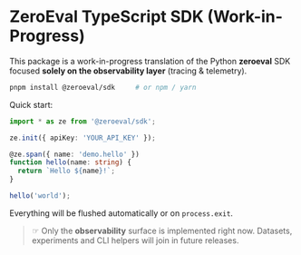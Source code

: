# ZeroEval TypeScript SDK (Work-in-Progress)

This package is a work-in-progress translation of the Python **zeroeval** SDK focused **solely on the observability layer** (tracing & telemetry).

```bash
pnpm install @zeroeval/sdk     # or npm / yarn
```

Quick start:

```ts
import * as ze from '@zeroeval/sdk';

ze.init({ apiKey: 'YOUR_API_KEY' });

@ze.span({ name: 'demo.hello' })
function hello(name: string) {
  return `Hello ${name}!`;
}

hello('world');
```

Everything will be flushed automatically or on `process.exit`.

> ☞ Only the **observability** surface is implemented right now. Datasets, experiments and CLI helpers will join in future releases.
